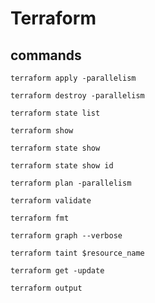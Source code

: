 # Terraform

## commands

`terraform apply -parallelism`

`terraform destroy -parallelism`

`terraform state list`

`terraform show`

`terraform state show`

`terraform state show id`

`terraform plan -parallelism`

`terraform validate`

`terraform fmt`

`terraform graph --verbose`

`terraform taint $resource_name`

`terraform get -update`

`terraform output`
